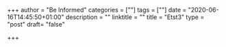 +++
author = "Be Informed"
categories = [""]
tags = [""]
date = "2020-06-16T14:45:50+01:00"
description = ""
linktitle = ""
title = "Etst3"
type = "post"
draft= "false"

+++
